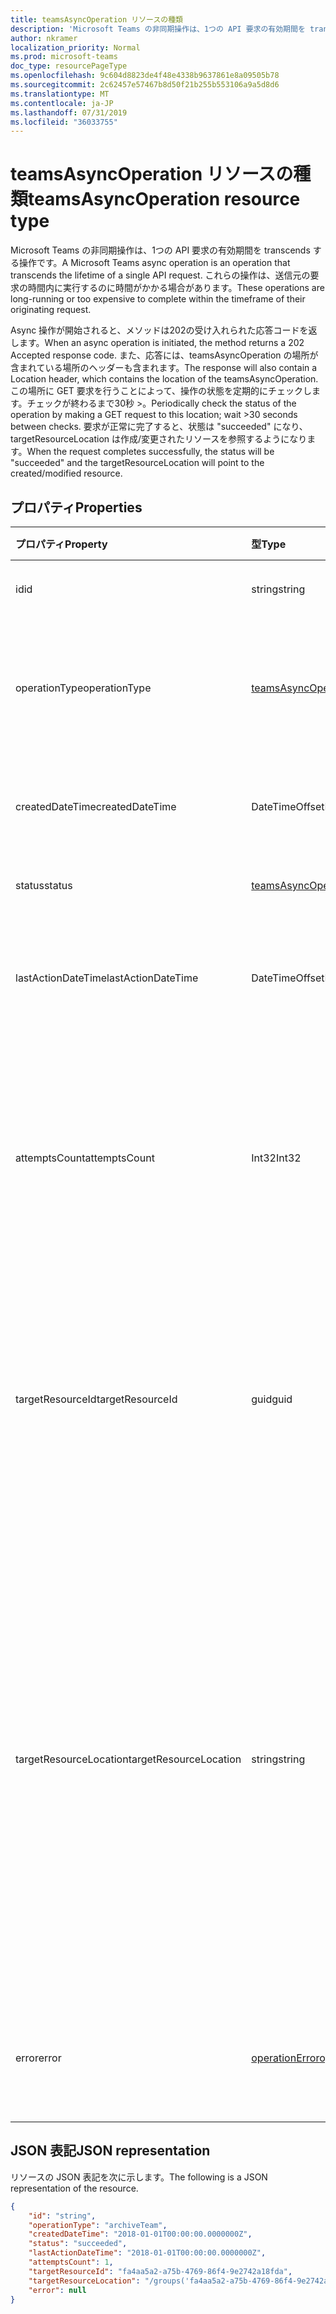 ```yaml
---
title: teamsAsyncOperation リソースの種類
description: 'Microsoft Teams の非同期操作は、1つの API 要求の有効期間を transcends する操作です。 '
author: nkramer
localization_priority: Normal
ms.prod: microsoft-teams
doc_type: resourcePageType
ms.openlocfilehash: 9c604d8823de4f48e4338b9637861e8a09505b78
ms.sourcegitcommit: 2c62457e57467b8d50f21b255b553106a9a5d8d6
ms.translationtype: MT
ms.contentlocale: ja-JP
ms.lasthandoff: 07/31/2019
ms.locfileid: "36033755"
---
```

# <a name="teamsasyncoperation-resource-type"></a><span data-ttu-id="7e53d-103">teamsAsyncOperation リソースの種類</span><span class="sxs-lookup"><span data-stu-id="7e53d-103">teamsAsyncOperation resource type</span></span>



<span data-ttu-id="7e53d-104">Microsoft Teams の非同期操作は、1つの API 要求の有効期間を transcends する操作です。</span><span class="sxs-lookup"><span data-stu-id="7e53d-104">A Microsoft Teams async operation is an operation that transcends the lifetime of a single API request.</span></span> <span data-ttu-id="7e53d-105">これらの操作は、送信元の要求の時間内に実行するのに時間がかかる場合があります。</span><span class="sxs-lookup"><span data-stu-id="7e53d-105">These operations are long-running or too expensive to complete within the timeframe of their originating request.</span></span>

<span data-ttu-id="7e53d-106">Async 操作が開始されると、メソッドは202の受け入れられた応答コードを返します。</span><span class="sxs-lookup"><span data-stu-id="7e53d-106">When an async operation is initiated, the method returns a 202 Accepted response code.</span></span> <span data-ttu-id="7e53d-107">また、応答には、teamsAsyncOperation の場所が含まれている場所のヘッダーも含まれます。</span><span class="sxs-lookup"><span data-stu-id="7e53d-107">The response will also contain a Location header, which contains the location of the teamsAsyncOperation.</span></span> <span data-ttu-id="7e53d-108">この場所に GET 要求を行うことによって、操作の状態を定期的にチェックします。チェックが終わるまで30秒 >。</span><span class="sxs-lookup"><span data-stu-id="7e53d-108">Periodically check the status of the operation by making a GET request to this location; wait >30 seconds between checks.</span></span>
<span data-ttu-id="7e53d-109">要求が正常に完了すると、状態は "succeeded" になり、targetResourceLocation は作成/変更されたリソースを参照するようになります。</span><span class="sxs-lookup"><span data-stu-id="7e53d-109">When the request completes successfully, the status will be "succeeded" and the targetResourceLocation will point to the created/modified resource.</span></span>

## <a name="properties"></a><span data-ttu-id="7e53d-110">プロパティ</span><span class="sxs-lookup"><span data-stu-id="7e53d-110">Properties</span></span>

| <span data-ttu-id="7e53d-111">プロパティ</span><span class="sxs-lookup"><span data-stu-id="7e53d-111">Property</span></span> | <span data-ttu-id="7e53d-112">型</span><span class="sxs-lookup"><span data-stu-id="7e53d-112">Type</span></span>   | <span data-ttu-id="7e53d-113">説明</span><span class="sxs-lookup"><span data-stu-id="7e53d-113">Description</span></span> |
|:---------------|:--------|:----------|
|<span data-ttu-id="7e53d-114">id</span><span class="sxs-lookup"><span data-stu-id="7e53d-114">id</span></span>|<span data-ttu-id="7e53d-115">string</span><span class="sxs-lookup"><span data-stu-id="7e53d-115">string</span></span> |<span data-ttu-id="7e53d-116">一意の操作 id。</span><span class="sxs-lookup"><span data-stu-id="7e53d-116">Unique operation id.</span></span>|
|<span data-ttu-id="7e53d-117">operationType</span><span class="sxs-lookup"><span data-stu-id="7e53d-117">operationType</span></span>|[<span data-ttu-id="7e53d-118">teamsAsyncOperationType</span><span class="sxs-lookup"><span data-stu-id="7e53d-118">teamsAsyncOperationType</span></span>](teamsasyncoperationtype.md) |<span data-ttu-id="7e53d-119">説明されている操作の種類を示します。</span><span class="sxs-lookup"><span data-stu-id="7e53d-119">Denotes which type of operation is being described.</span></span>|
|<span data-ttu-id="7e53d-120">createdDateTime</span><span class="sxs-lookup"><span data-stu-id="7e53d-120">createdDateTime</span></span>|<span data-ttu-id="7e53d-121">DateTimeOffset</span><span class="sxs-lookup"><span data-stu-id="7e53d-121">DateTimeOffset</span></span> |<span data-ttu-id="7e53d-122">操作が作成された時刻。</span><span class="sxs-lookup"><span data-stu-id="7e53d-122">Time when the operation was created.</span></span>|
|<span data-ttu-id="7e53d-123">status</span><span class="sxs-lookup"><span data-stu-id="7e53d-123">status</span></span>|[<span data-ttu-id="7e53d-124">teamsAsyncOperationStatus</span><span class="sxs-lookup"><span data-stu-id="7e53d-124">teamsAsyncOperationStatus</span></span>](teamsasyncoperationstatus.md)| <span data-ttu-id="7e53d-125">操作の状態。</span><span class="sxs-lookup"><span data-stu-id="7e53d-125">Operation status.</span></span>|
|<span data-ttu-id="7e53d-126">lastActionDateTime</span><span class="sxs-lookup"><span data-stu-id="7e53d-126">lastActionDateTime</span></span>|<span data-ttu-id="7e53d-127">DateTimeOffset</span><span class="sxs-lookup"><span data-stu-id="7e53d-127">DateTimeOffset</span></span> |<span data-ttu-id="7e53d-128">Async 操作が最後に更新された時刻。</span><span class="sxs-lookup"><span data-stu-id="7e53d-128">Time when the async operation was last updated.</span></span>|
|<span data-ttu-id="7e53d-129">attemptsCount</span><span class="sxs-lookup"><span data-stu-id="7e53d-129">attemptsCount</span></span>|<span data-ttu-id="7e53d-130">Int32</span><span class="sxs-lookup"><span data-stu-id="7e53d-130">Int32</span></span>|<span data-ttu-id="7e53d-131">操作が成功したか失敗したかがマークされるまでの、操作が試行された回数。</span><span class="sxs-lookup"><span data-stu-id="7e53d-131">Number of times the operation was attempted before being marked successful or failed.</span></span>|
|<span data-ttu-id="7e53d-132">targetResourceId</span><span class="sxs-lookup"><span data-stu-id="7e53d-132">targetResourceId</span></span>|<span data-ttu-id="7e53d-133">guid</span><span class="sxs-lookup"><span data-stu-id="7e53d-133">guid</span></span> |<span data-ttu-id="7e53d-134">この非同期操作の結果として作成または変更されるオブジェクトの ID (通常は[チーム](../resources/team.md))。</span><span class="sxs-lookup"><span data-stu-id="7e53d-134">The ID of the object that's created or modified as result of this async operation, typically a [team](../resources/team.md).</span></span>|
|<span data-ttu-id="7e53d-135">targetResourceLocation</span><span class="sxs-lookup"><span data-stu-id="7e53d-135">targetResourceLocation</span></span>|<span data-ttu-id="7e53d-136">string</span><span class="sxs-lookup"><span data-stu-id="7e53d-136">string</span></span>|<span data-ttu-id="7e53d-137">この非同期操作の結果として作成または変更されたオブジェクトの場所。</span><span class="sxs-lookup"><span data-stu-id="7e53d-137">The location of the object that's created or modified as result of this async operation.</span></span> <span data-ttu-id="7e53d-138">この URL は、不透明な値として扱われ、そのコンポーネントのパスに解析されることはありません。</span><span class="sxs-lookup"><span data-stu-id="7e53d-138">This URL should be treated as an opaque value and not parsed into its component paths.</span></span>|
|<span data-ttu-id="7e53d-139">error</span><span class="sxs-lookup"><span data-stu-id="7e53d-139">error</span></span>|[<span data-ttu-id="7e53d-140">operationError</span><span class="sxs-lookup"><span data-stu-id="7e53d-140">operationError</span></span>](operationerror.md)|<span data-ttu-id="7e53d-141">非同期操作が失敗する原因となるエラー。</span><span class="sxs-lookup"><span data-stu-id="7e53d-141">Any error that causes the async operation to fail.</span></span>|

## <a name="json-representation"></a><span data-ttu-id="7e53d-142">JSON 表記</span><span class="sxs-lookup"><span data-stu-id="7e53d-142">JSON representation</span></span>

<span data-ttu-id="7e53d-143">リソースの JSON 表記を次に示します。</span><span class="sxs-lookup"><span data-stu-id="7e53d-143">The following is a JSON representation of the resource.</span></span>

<!-- {
  "blockType": "resource",
  "keyProperty": "id",
  "@odata.type": "microsoft.graph.teamsasyncoperation"
}-->

```json
{
    "id": "string",
    "operationType": "archiveTeam",
    "createdDateTime": "2018-01-01T00:00:00.0000000Z",
    "status": "succeeded",
    "lastActionDateTime": "2018-01-01T00:00:00.0000000Z",
    "attemptsCount": 1,
    "targetResourceId": "fa4aa5a2-a75b-4769-86f4-9e2742a18fda",
    "targetResourceLocation": "/groups('fa4aa5a2-a75b-4769-86f4-9e2742a18fda')/team",
    "error": null
}
```

<!-- uuid: 20fd7863-9545-40d4-ae8f-fee2d115a690
2015-10-25 14:57:30 UTC -->
<!-- {
  "type": "#page.annotation",
  "description": "teams async operation resource",
  "keywords": "",
  "section": "documentation",
  "tocPath": ""
}-->

